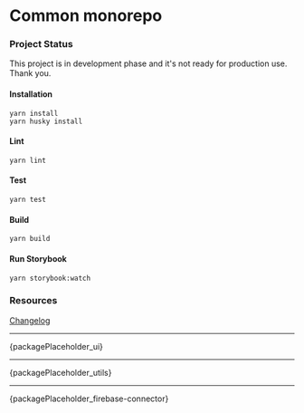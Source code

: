 # Common monorepo

### Project Status

This project is in development phase and it's not ready for production use.
Thank you.

#### Installation

`yarn install`\
`yarn husky install`

#### Lint

`yarn lint`

#### Test

`yarn test`

#### Build

`yarn build`

#### Run Storybook

`yarn storybook:watch`

### Resources

[Changelog](https://github.com/honzachalupa/common/blob/master/CHANGELOG.md)

---

{packagePlaceholder_ui}

---

{packagePlaceholder_utils}

---

{packagePlaceholder_firebase-connector}
